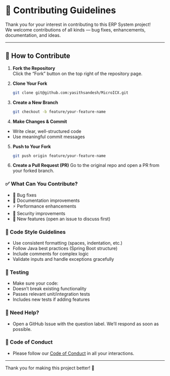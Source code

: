 # 🤝 Contributing Guidelines

Thank you for your interest in contributing to this ERP System project!  
We welcome contributions of all kinds — bug fixes, enhancements, documentation, and ideas.

---

## 🧭 How to Contribute

1. **Fork the Repository**  
   Click the “Fork” button on the top right of the repository page.

2. **Clone Your Fork**
   ```bash
   git clone git@github.com:yasithsandesh/MicroICX.git
   ```
   
3. **Create a New Branch**
   ```bash
   git checkout -b feature/your-feature-name
   ```
   
4. **Make Changes & Commit**
- Write clear, well-structured code
- Use meaningful commit messages

5. **Push to Your Fork**
   ```bash
   git push origin feature/your-feature-name
   ```
   
6. **Create a Pull Request (PR)**
   Go to the original repo and open a PR from your forked branch.

### ✅ What Can You Contribute?

- 🐞 Bug fixes
- 📄 Documentation improvements
- ⚡ Performance enhancements
- 🔐 Security improvements
- 🌟 New features (open an issue to discuss first)

### 📌 Code Style Guidelines

- Use consistent formatting (spaces, indentation, etc.)
- Follow Java best practices (Spring Boot structure)
- Include comments for complex logic
- Validate inputs and handle exceptions gracefully

### 🧪 Testing

- Make sure your code:
- Doesn’t break existing functionality
- Passes relevant unit/integration tests
- Includes new tests if adding features

### 💬 Need Help?
- Open a GitHub Issue with the question label. We’ll respond as soon as possible.

### 🙌 Code of Conduct
- Please follow our [Code of Conduct](./CODE_OF_CONDUCT.md) in all your interactions.

---
Thank you for making this project better! 💙
